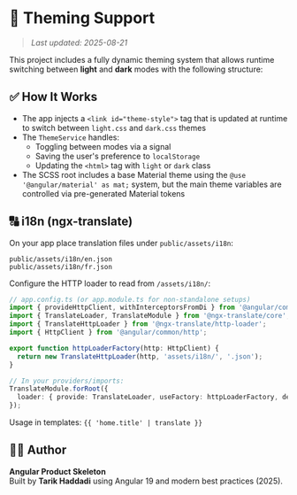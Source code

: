 
# 🎨 Theming Support
>_Last updated: 2025-08-21_

This project includes a fully dynamic theming system that allows runtime switching between **light** and **dark** modes with the following structure:

## ✅ How It Works

- The app injects a `<link id="theme-style">` tag that is updated at runtime to switch between `light.css` and `dark.css` themes
- The `ThemeService` handles:
  - Toggling between modes via a signal
  - Saving the user's preference to `localStorage`
  - Updating the `<html>` tag with `light` or `dark` class
- The SCSS root includes a base Material theme using the `@use '@angular/material' as mat;` system, but the main theme variables are controlled via pre-generated Material tokens

## 🔠 i18n (ngx-translate)

On your app place translation files under `public/assets/i18n`:

```
public/assets/i18n/en.json
public/assets/i18n/fr.json
```

Configure the HTTP loader to read from `/assets/i18n/`:

```ts
// app.config.ts (or app.module.ts for non-standalone setups)
import { provideHttpClient, withInterceptorsFromDi } from '@angular/common/http';
import { TranslateLoader, TranslateModule } from '@ngx-translate/core';
import { TranslateHttpLoader } from '@ngx-translate/http-loader';
import { HttpClient } from '@angular/common/http';

export function httpLoaderFactory(http: HttpClient) {
  return new TranslateHttpLoader(http, 'assets/i18n/', '.json');
}

// In your providers/imports:
TranslateModule.forRoot({
  loader: { provide: TranslateLoader, useFactory: httpLoaderFactory, deps: [HttpClient] }
});
```

Usage in templates: `{{ 'home.title' | translate }}`



## 🧑‍💻 Author

**Angular Product Skeleton**  
Built by **Tarik Haddadi** using Angular 19 and modern best practices (2025).

